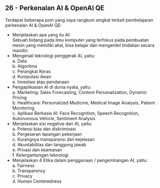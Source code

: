 ## 26 - Perkenalan AI & OpenAI QE

Terdapat beberapa poin yang saya rangkum singkat terkait pembelajaran perkenalan AI & OpenAI QE: <br>

- Menjelaskan apa yang itu AI: <br>
  Sebuah bidang pada ilmu komputer yang terfokus pada pembuatan mesin yang memiliki akal, bisa belajar dan mengambil tindakan secara mandiri. <br>
- Mengenali teknologi penggerak AI, yaitu: <br>
  a. Data <br>
  b. Algoritma <br>
  c. Perangkat Keras <br>
  d. Komputasi Awan <br>
  e. Investasi atau pendanaan <br>
- Pengaplikasian AI di dunia nyata, yaitu: <br>
  a. Marketing: Sales Forecasting, Content Personalization, Dynamic Pricing <br>
  b. Healthcare: Personalized Medicine, Medical Image Analysis, Patient Monitoring <br>
  c. Aplikasi Berbasis AI: Face Recognition, Speech Recognition, Autonomous Vehicle, Sentiment Analysis <br>
- Menjelaskan sisi negative dari AI, yaitu: <br>
  a. Potensi bias dan diskriminasi <br>
  b. Pergeseran lapangan pekerjaan <br>
  c. Kurangnya transparansi dan kejelasan <br>
  d. Akuntabilitas dan tanggung jawab <br>
  e. Privasi dan keamanan <br>
  f. Ketergantungan teknologi <br>
- Menjelaskan 4 Etika dalam penggunaan / pengembangan AI, yaitu: <br>
  a. Fairness <br>
  b. Transparency <br>
  c. Privacy <br>
  d. Human Centeredness <br>

